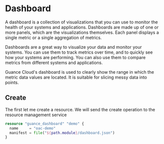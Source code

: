 # Dashboard

A dashboard is a collection of visualizations that you can use to monitor the health of your systems and applications.
Dashboards are made up of one or more panels, which are the visualizations themselves. Each panel displays a single
metric or a single aggregation of metrics.

Dashboards are a great way to visualize your data and monitor your systems. You can use them to track metrics over time,
and to quickly see how your systems are performing. You can also use them to compare metrics from different systems and
applications.

Guance Cloud's dashboard is used to clearly show the range in which the metric data values are located. It is suitable
for slicing messy data into points.

## Create

The first let me create a resource. We will send the create operation to the resource management service

```terraform
resource "guance_dashboard" "demo" {
  name     = "oac-demo"
  manifest = file("${path.module}/dashboard.json")
}
```

